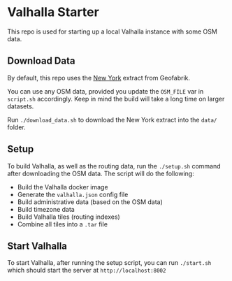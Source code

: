 # Valhalla Starter

This repo is used for starting up a local Valhalla instance with some OSM data.

## Download Data
By default, this repo uses the [New York](https://download.geofabrik.de/north-america/us/new-york.html) extract from Geofabrik. 

You can use any OSM data, provided you update the `OSM_FILE` var in `script.sh` accordingly. Keep in mind the build will take a long time on larger datasets.

Run `./download_data.sh` to download the New York extract into the `data/` folder.

## Setup
To build Valhalla, as well as the routing data, run the `./setup.sh` command after downloading the OSM data. The script will do the following:
* Build the Valhalla docker image
* Generate the `valhalla.json` config file
* Build administrative data (based on the OSM data)
* Build timezone data
* Build Valhalla tiles (routing indexes)
* Combine all tiles into a `.tar` file

## Start Valhalla
To start Valhalla, after running the setup script, you can run `./start.sh` which should start the server at `http://localhost:8002`
